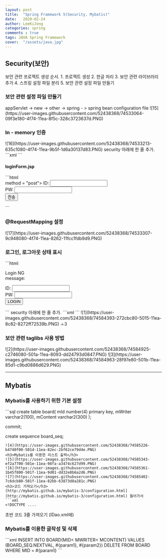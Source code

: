 ```yaml
---
layout: post
title:  "Spring Framework 5(Security, Mybatis)"
date:   2020-02-24
author: LeeKiJong
categories: spring
comments : true
tags: JAVA Spring Framework
cover:  "/assets/java.jpg"
---
```

<h2>Security(보안)</h2>
보안 관련 프로젝트 생성 순서.  
1. 프로젝트 생성  
2. 한글 처리  
3. 보안 관련 라이브러리 추가  
4. 스프링 설정 파일 분리  
5. 보안 관련 설정 파일 만들기  
<h3>보안 관련 설정 파일 만들기</h3>
appServlet -> new -> other -> spring - > spring bean configuration file  
![15](https://user-images.githubusercontent.com/52438368/74533064-09f3e180-4f74-11ea-8f5c-328c3723637d.PNG)
<h3>In - memory 인증</h3>
![16](https://user-images.githubusercontent.com/52438368/74533213-635c1080-4f74-11ea-9b5f-1d6a30137d83.PNG)  
security 아래에 한 줄 추가.  
```xml
<security:form-login login-page = "/loginForm.html"/>
<!-- 로그인은 이 페이지로 하겠다. -->
```
<h4>loginForm.jsp</h4>
```html
<form action = "<c:url value = "j_spring_security_check" /> method = "post">
  ID: <input type = "text" name = "j_username" id = "j_username"> <br/> 
  PW: <input type = "text" name = "j_password" id = "j_password"> <br/> 
  <input type = "submit" value = "전송"><br/>
</form>
```
<h3>@RequestMapping 설정</h3>
![17](https://user-images.githubusercontent.com/52438368/74533307-9c948080-4f74-11ea-8262-11fcc1fdb9d9.PNG)

<h3>로그인, 로그아웃 상태 표시</h3>
```html
<c:url value = "j_spring_security_check" var = "loginUrl"/>
<form action = "${loginUrl}" method = "post">
  <c:if test = "${param.ng != null}">
  <p>
    Login NG <br/>
    <c:if test = "${SPRING_SECURITY_LAST_EXCEPTION != NULL}">
      message: <c:out value = "${SPRING_SECURITY_LAST_EXCEPTION.message}"/>
    </c:if>
  </p>
  </c:if>
  ID: <input type = "text" name = "j_username"> <br/> 
  PW: <input type = "text" name = "j_password"> <br/> 
  <input type = "submit" value = "LOGIN"><br/>

</form>
```
security 아래에 한 줄 추가.  
```xml
<security:form-login login-page = "/loginForm.html"
          authentication-failure-url = "/loginForm.html?ng"/>
```
![1](https://user-images.githubusercontent.com/52438368/74584393-272cbc80-5015-11ea-8c82-8272ff72539b.PNG)  ㅗ3
<h3>보안 관련 taglibs 사용 방법</h3>
![2](https://user-images.githubusercontent.com/52438368/74584925-c2746080-501a-11ea-8093-dd24793d0847.PNG)  
![3](https://user-images.githubusercontent.com/52438368/74584963-28f97e80-501b-11ea-85d1-c9bd0886d629.PNG)  
<hr>
<h2>Mybatis</h2>
<h3>Mybatis를 사용하기 위한 기본 설정</h3>
```sql
create table board(
  mId number(4) primary key,
  mWriter varchar2(100),
  mContent varchar2(300)
);

commit;

create sequence board_seq;
```
![4](https://user-images.githubusercontent.com/52438368/74585226-b4740f00-501d-11ea-82ec-2bf62ce79d4e.PNG)  
<h3>Mybatis를 이용한 리스트 출력</h3>
![5](https://user-images.githubusercontent.com/52438368/74585343-ef2a7700-501e-11ea-98fa-a3474c627d99.PNG)  
![6](https://user-images.githubusercontent.com/52438368/74585361-1b45f800-501f-11ea-9d01-dd32e8b6a2d6.PNG)  
![7](https://user-images.githubusercontent.com/52438368/74585402-7c6dcb80-501f-11ea-82bb-63873d8a281c.PNG)  
<h3>코드 가져오기</h3>
[http://mybatis.github.io/mybatis-3/configuration.html](http://mybatis.github.io/mybatis-3/configuration.html) 들어가서  
```xml
<!DOCTYPE ....
```
초반 코드 3줄 가져오기 (IDao.xml에)  
<h3>Mybatis를 이용한 글작성 및 삭제</h3>
```xml
<insert id = "writeDao">
  INSERT INTO BOARD(MID< MWRITER< MCONTENT) VALUES (BOARD_SEQ.NEXTVAL, #{param1}, #{param2})
</insert>
<delete id = "deleteDao">
  DELETE FROM BOARD WHERE MID = #{param1}
</delete>
```

